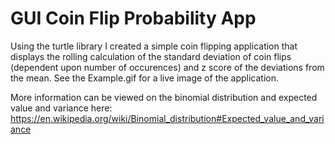 # GUI Coin Flip Probability App

Using the turtle library I created a simple coin flipping application that displays the rolling calculation of the standard deviation of coin flips (dependent upon number of occurences) and z score of the deviations from the mean. See the Example.gif for a live image of the application.

More information can be viewed on the binomial distribution and expected value and variance here: https://en.wikipedia.org/wiki/Binomial_distribution#Expected_value_and_variance
